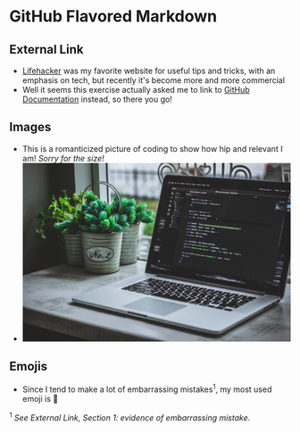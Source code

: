# GitHub Flavored Markdown

## External Link
   - [Lifehacker](https://lifehacker.com) was my favorite website for useful tips and tricks, with an emphasis on tech, but recently it's become more and more commercial
   - Well it seems this exercise actually asked me to link to [GitHub Documentation](https://help.github.com/en) instead, so there you go!

## Images
   - This is a romanticized picture of coding to show how hip and relevant I am! _Sorry for the size!_
   - ![Laptop with code](/img/laptop_with_code.jpg)

## Emojis
   - Since I tend to make a lot of embarrassing mistakes<sup>1</sup>, my most used emoji is :grimacing:

<sup>1</sup> _See External Link, Section 1: evidence of embarrassing mistake._
